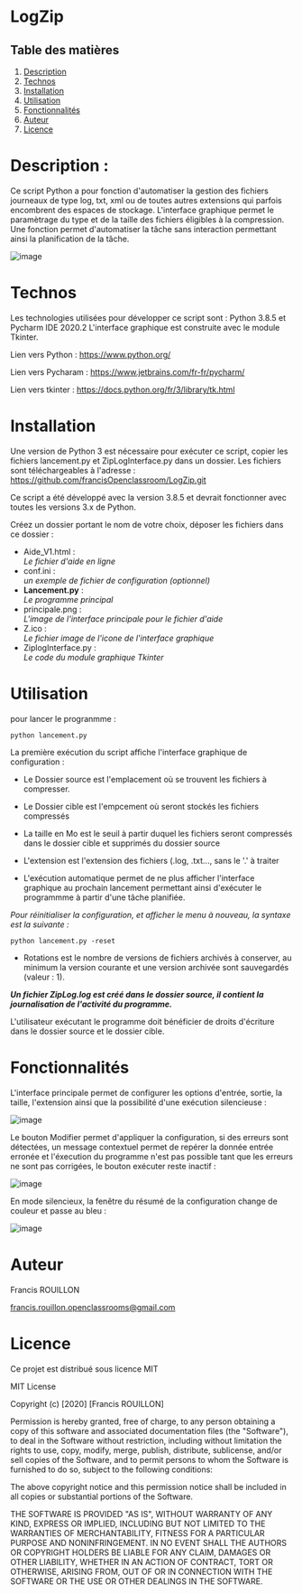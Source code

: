 # LogZip

## Table des matières

 1. [Description](#Description-)
 2. [Technos](#Technos)
 3. [Installation](#Installation)
 4. [Utilisation](#Utilisation)
 5. [Fonctionnalités](#Fonctionalités)
 6. [Auteur](#Auteur)
 7. [Licence](#Licence)

# Description :

Ce script Python a pour fonction d'automatiser la gestion des fichiers journeaux de type log, txt, xml ou de toutes autres extensions qui parfois encombrent des espaces de stockage. L'interface graphique permet le paramètrage du type et de la taille des fichiers éligibles à la compression. Une fonction permet d'automatiser la tâche sans interaction permettant ainsi la planification de la tâche.

![image](https://user-images.githubusercontent.com/72203692/98028438-66eb3c80-1e0e-11eb-949a-ebbd3a83a91d.png)

# Technos

Les technologies utilisées pour développer ce script sont : Python 3.8.5 et Pycharm IDE 2020.2
L'interface graphique est construite avec le module Tkinter.

Lien vers Python : https://www.python.org/

Lien vers Pycharam : https://www.jetbrains.com/fr-fr/pycharm/

Lien vers tkinter : https://docs.python.org/fr/3/library/tk.html

# Installation

Une version de Python 3 est nécessaire pour exécuter ce script, copier les fichiers lancement.py et ZipLogInterface.py dans un dossier. Les fichiers sont téléchargeables à l'adresse : https://github.com/francisOpenclassroom/LogZip.git

Ce script a été développé avec la version 3.8.5 et devrait fonctionner avec toutes les versions 3.x de Python.

Créez un dossier portant le nom de votre choix, déposer les fichiers dans ce dossier :

* Aide_V1.html :   
_Le fichier d'aide en ligne_
* conf.ini :            
_un exemple de fichier de configuration (optionnel)_
* <strong>Lancement.py</strong> :        
_Le programme principal_
* principale.png :      
_L'image de l'interface principale pour le fichier d'aide_
* Z.ico :        
_Le fichier image de l'icone de l'interface graphique_
* ZiplogInterface.py :  
_Le code du module graphique Tkinter_


# Utilisation

pour lancer le progranmme :

`python lancement.py`

La première exécution du script affiche l'interface graphique de configuration :

- Le Dossier source est l'emplacement où se trouvent les fichiers à compresser.

- Le Dossier cible est l'empcement où seront stockés les fichiers compressés

- La taille en Mo est le seuil à partir duquel les fichiers seront compressés dans le dossier cible et supprimés du dossier source

- L'extension est l'extension des fichiers (.log, .txt..., sans le '.' à traiter 

- L'exécution automatique permet de ne plus afficher l'interface graphique au prochain lancement permettant ainsi d'exécuter le programmme à partir d'une tâche planifiée.

_Pour réinitialiser la configuration, et afficher le menu à nouveau, la syntaxe est la suivante :_

`python lancement.py -reset`

- Rotations est le nombre de versions de fichiers archivés à conserver, au minimum la version courante et une version archivée sont sauvegardés (valeur : 1).

_<strong>Un fichier ZipLog.log est créé dans le dossier source, il contient la journalisation de l'activité du programme.</strong>_

L'utilisateur exécutant le programme doit bénéficier de droits d'écriture dans le dossier source et le dossier cible.

# Fonctionnalités 

L'interface principale permet de configurer les options d'entrée, sortie, la taille, l'extension ainsi que la possibilité d'une exécution silencieuse :

![image](https://user-images.githubusercontent.com/72203692/97609270-ac28fc00-1a13-11eb-8fff-297ef39a11e7.png)

Le bouton Modifier permet d'appliquer la configuration, si des erreurs sont détectées, un message contextuel permet de repérer la donnée entrée erronée et l'éxecution du programme n'est pas possible tant que les erreurs ne sont pas corrigées, le bouton exécuter reste inactif :

![image](https://user-images.githubusercontent.com/72203692/97610031-a849a980-1a14-11eb-8a56-0fb55ac6bd3b.png)

En mode silencieux, la fenêtre du résumé de la configuration change de couleur et passe au bleu :

![image](https://user-images.githubusercontent.com/72203692/97610420-21490100-1a15-11eb-88cc-3d72861e54b2.png)

# Auteur

Francis ROUILLON 

francis.rouillon.openclassrooms@gmail.com


# Licence

Ce projet est distribué sous licence MIT 

MIT License

Copyright (c) [2020] [Francis ROUILLON]

Permission is hereby granted, free of charge, to any person obtaining a copy
of this software and associated documentation files (the "Software"), to deal
in the Software without restriction, including without limitation the rights
to use, copy, modify, merge, publish, distribute, sublicense, and/or sell
copies of the Software, and to permit persons to whom the Software is
furnished to do so, subject to the following conditions:

The above copyright notice and this permission notice shall be included in all
copies or substantial portions of the Software.

THE SOFTWARE IS PROVIDED "AS IS", WITHOUT WARRANTY OF ANY KIND, EXPRESS OR
IMPLIED, INCLUDING BUT NOT LIMITED TO THE WARRANTIES OF MERCHANTABILITY,
FITNESS FOR A PARTICULAR PURPOSE AND NONINFRINGEMENT. IN NO EVENT SHALL THE
AUTHORS OR COPYRIGHT HOLDERS BE LIABLE FOR ANY CLAIM, DAMAGES OR OTHER
LIABILITY, WHETHER IN AN ACTION OF CONTRACT, TORT OR OTHERWISE, ARISING FROM,
OUT OF OR IN CONNECTION WITH THE SOFTWARE OR THE USE OR OTHER DEALINGS IN THE
SOFTWARE.
